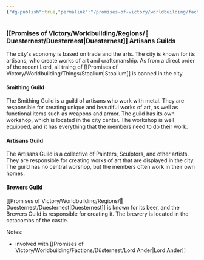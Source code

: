 ```yaml
---
{"dg-publish":true,"permalink":"/promises-of-victory/worldbuilding/factions/duesternest/duesternest-artisans-guilds/","noteIcon":"Faction","created":"2023-01-25T02:26:53.972+01:00","updated":"2023-04-10T21:49:16.420+02:00"}
---
```


### [[Promises of Victory/Worldbuilding/Regions/🏰Duesternest/Duesternest\|Duesternest]] Artisans Guilds

The city's economy is based on trade and the arts. The city is known for its artisans, who create works of art and craftsmanship. As from a direct order of the recent Lord, all traing of [[Promises of Victory/Worldbuilding/Things/Stoalium\|Stoalium]] is banned in the city.

#### Smithing Guild

The Smithing Guild is a guild of artisans who work with metal. They are responsible for creating unique and beautiful works of art, as well as functional items such as weapons and armor.
The guild has its own workshop, which is located in the city center. The workshop is well equipped, and it has everything that the members need to do their work.

#### Artisans Guild

The Artisans Guild is a collective of Painters, Sculptors, and other artists. They are responsible for creating works of art that are displayed in the city.
The guild has no central worshop, but the members often work in their own homes.

#### Brewers Guild

[[Promises of Victory/Worldbuilding/Regions/🏰Duesternest/Duesternest\|Duesternest]] is known for its beer, and the Brewers Guild is responsible for creating it. The brewery is located in the catacombs of the castle.

Notes:
- involved with [[Promises of Victory/Worldbuilding/Factions/Düsternest/Lord Ander\|Lord Ander]] 